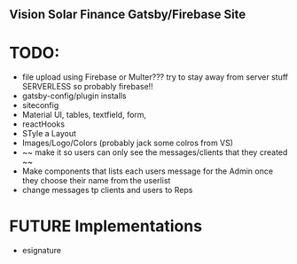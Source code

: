 ## Vision Solar Finance Gatsby/Firebase Site

# TODO:

- file upload using Firebase or Multer??? try to stay away from server stuff SERVERLESS so probably firebase!!
- gatsby-config/plugin installs
- siteconfig
- Material UI, tables, textfield, form,
- reactHooks
- STyle a Layout
- Images/Logo/Colors (probably jack some colros from VS)
- ~~ make it so users can only see the messages/clients that they created ~~
- Make components that lists each users message for the Admin once they choose their name from the userlist
- change messages tp clients and users to Reps

# FUTURE Implementations

- esignature
